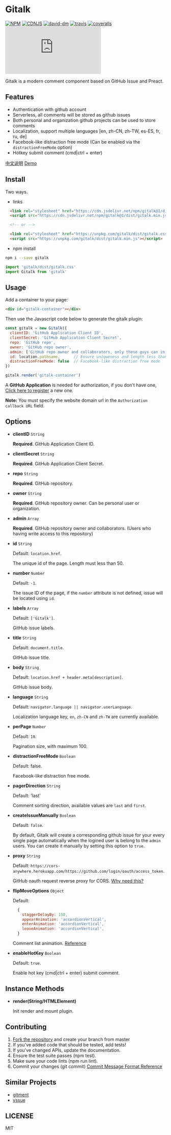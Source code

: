 # Gitalk

[![NPM][npm-version-image]][npm-version-url] [![CDNJS][cdnjs-version-image]][cdnjs-version-url] [![david-dm][david-dm-image]][david-dm-url] [![travis][travis-image]][travis-url] [![coveralls][coveralls-image]][coveralls-url] [![gzip][gzip-size]][gzip-url]

Gitalk is a modern comment component based on GitHub Issue and Preact.

## Features

- Authentication with github account
- Serverless, all comments will be stored as github issues
- Both personal and organization github projects can be used to store comments
- Localization, support multiple languages [en, zh-CN, zh-TW, es-ES, fr, ru, de]
- Facebook-like distraction free mode (Can be enabled via the `distractionFreeMode` option)
- Hotkey submit comment (cmd|ctrl + enter)

[中文说明](https://github.com/gitalk/gitalk/blob/master/readme-cn.md)
[Demo](https://gitalk.github.io)

## Install

Two ways.

- links

```html
  <link rel="stylesheet" href="https://cdn.jsdelivr.net/npm/gitalk@1/dist/gitalk.css">
  <script src="https://cdn.jsdelivr.net/npm/gitalk@1/dist/gitalk.min.js"></script>

  <!-- or -->

  <link rel="stylesheet" href="https://unpkg.com/gitalk/dist/gitalk.css">
  <script src="https://unpkg.com/gitalk/dist/gitalk.min.js"></script>
```

- npm install

```sh
npm i --save gitalk
```

```js
import 'gitalk/dist/gitalk.css'
import Gitalk from 'gitalk'
```

## Usage

Add a container to your page:

```html
<div id="gitalk-container"></div>
```

Then use the Javascript code below to generate the gitalk plugin:

```js
const gitalk = new Gitalk({
  clientID: 'GitHub Application Client ID',
  clientSecret: 'GitHub Application Client Secret',
  repo: 'GitHub repo',
  owner: 'GitHub repo owner',
  admin: ['GitHub repo owner and collaborators, only these guys can initialize github issues'],
  id: location.pathname,      // Ensure uniqueness and length less than 50
  distractionFreeMode: false  // Facebook-like distraction free mode
})

gitalk.render('gitalk-container')
```

A **GitHub Application** is needed for authorization, if you don't have one, [Click here to register](https://github.com/settings/applications/new) a new one.

**Note:** You must specify the website domain url in the `Authorization callback URL` field.

## Options

- **clientID** `String`

  **Required**. GitHub Application Client ID.

- **clientSecret** `String`

  **Required**. GitHub Application Client Secret.

- **repo** `String`

  **Required**. GitHub repository.

- **owner** `String`

  **Required**. GitHub repository owner. Can be personal user or organization.

- **admin** `Array`

  **Required**. GitHub repository owner and collaborators. (Users who having write access to this repository)

- **id** `String`

  Default: `location.href`.

  The unique id of the page. Length must less than 50.

- **number** `Number`

  Default: `-1`.

  The issue ID of the page, if the `number` attribute is not defined, issue will be located using `id`.

- **labels** `Array`

  Default: `['Gitalk']`.

  GitHub issue labels.

- **title** `String`

  Default: `document.title`.

  GitHub issue title.

- **body** `String`

  Default: `location.href + header.meta[description]`.

  GitHub issue body.

- **language** `String`

  Default: `navigator.language || navigator.userLanguage`.

  Localization language key, `en`, `zh-CN` and `zh-TW` are currently available.

- **perPage** `Number`

  Default: `10`.

  Pagination size, with maximum 100.

- **distractionFreeMode** `Boolean`

  Default: false.

  Facebook-like distraction free mode.

- **pagerDirection** `String`

  Default: 'last'

  Comment sorting direction, available values are `last` and `first`.

- **createIssueManually** `Boolean`

  Default: `false`.

  By default, Gitalk will create a corresponding github issue for your every single page automatically when the logined user is belong to the `admin` users. You can create it manually by setting this option to `true`.

- **proxy** `String`

  Default: `https://cors-anywhere.herokuapp.com/https://github.com/login/oauth/access_token`.

  GitHub oauth request reverse proxy for CORS. [Why need this?](https://github.com/isaacs/github/issues/330)

- **flipMoveOptions** `Object`

  Default:
  ```js
    {
      staggerDelayBy: 150,
      appearAnimation: 'accordionVertical',
      enterAnimation: 'accordionVertical',
      leaveAnimation: 'accordionVertical',
    }
  ```

  Comment list animation. [Reference](https://github.com/joshwcomeau/react-flip-move/blob/master/documentation/enter_leave_animations.md)

- **enableHotKey** `Boolean`

  Default: `true`.

  Enable hot key (cmd|ctrl + enter) submit comment.


## Instance Methods

- **render(String/HTMLElement)**

  Init render and mount plugin.

## Contributing

1. [Fork the repository](https://github.com/gitalk/gitalk/fork) and create your branch from master
2. If you've added code that should be tested, add tests!
3. If you've changed APIs, update the documentation.
4. Ensure the test suite passes (npm test).
5. Make sure your code lints (npm run lint).
6. Commit your changes (git commit) [Commit Message Format Reference](https://github.com/angular/angular.js/blob/master/CONTRIBUTING.md#-git-commit-guidelines)

## Similar Projects

- [gitment](https://github.com/imsun/gitment)
- [vssue](https://vssue.js.org)

## LICENSE

MIT

[npm-version-image]: https://img.shields.io/npm/v/gitalk.svg?style=flat-square
[npm-version-url]: https://www.npmjs.com/package/gitalk
[cdnjs-version-image]: https://img.shields.io/cdnjs/v/gitalk.svg?style=flat-square
[cdnjs-version-url]: https://cdnjs.com/libraries/gitalk
[david-dm-image]: https://david-dm.org/gitalk/gitalk.svg?style=flat-square
[david-dm-url]: https://david-dm.org/gitalk/gitalk
[travis-image]: https://img.shields.io/travis/gitalk/gitalk/master.svg?style=flat-square
[travis-url]: https://travis-ci.org/gitalk/gitalk
[coveralls-image]: https://img.shields.io/coveralls/gitalk/gitalk/master.svg?style=flat-square
[coveralls-url]: https://coveralls.io/github/gitalk/gitalk
[gzip-size]: http://img.badgesize.io/https://unpkg.com/gitalk/dist/gitalk.min.js?compression=gzip&style=flat-square
[gzip-url]: https://unpkg.com/gitalk/dist/gitalk.min.js
